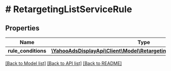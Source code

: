 # # RetargetingListServiceRule

## Properties

Name | Type | Description | Notes
------------ | ------------- | ------------- | -------------
**rule_conditions** | [**\YahooAdsDisplayApi\Client\Model\RetargetingListServiceRuleCondition[]**](RetargetingListServiceRuleCondition.md) |  | [optional]

[[Back to Model list]](../../README.md#models) [[Back to API list]](../../README.md#endpoints) [[Back to README]](../../README.md)
